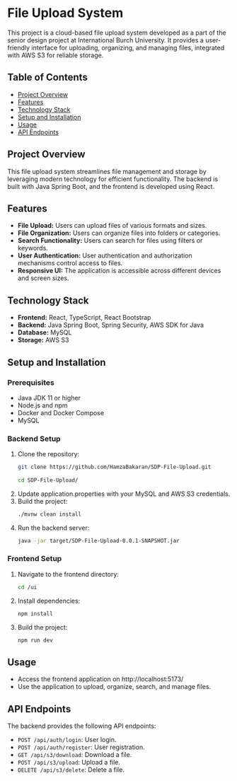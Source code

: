 # File Upload System

This project is a cloud-based file upload system developed as a part of the senior design project at International Burch University. It provides a user-friendly interface for uploading, organizing, and managing files, integrated with AWS S3 for reliable storage.

## Table of Contents
- [Project Overview](#project-overview)
- [Features](#features)
- [Technology Stack](#technology-stack)
- [Setup and Installation](#setup-and-installation)
- [Usage](#usage)
- [API Endpoints](#api-endpoints)


## Project Overview

This file upload system streamlines file management and storage by leveraging modern technology for efficient functionality. The backend is built with Java Spring Boot, and the frontend is developed using React.

## Features
- **File Upload:** Users can upload files of various formats and sizes.
- **File Organization:** Users can organize files into folders or categories.
- **Search Functionality:** Users can search for files using filters or keywords.
- **User Authentication:** User authentication and authorization mechanisms control access to files.
- **Responsive UI:** The application is accessible across different devices and screen sizes.

## Technology Stack

- **Frontend:** React, TypeScript, React Bootstrap
- **Backend:** Java Spring Boot, Spring Security, AWS SDK for Java
- **Database:** MySQL
- **Storage:** AWS S3


## Setup and Installation

### Prerequisites
- Java JDK 11 or higher
- Node.js and npm
- Docker and Docker Compose
- MySQL

### Backend Setup
1. Clone the repository:
    ```sh
    git clone https://github.com/HamzaBakaran/SDP-File-Upload.git
      
    cd SDP-File-Upload/

    ```
3. Update application.properties with your MySQL and AWS S3 credentials.
4. Build the project:
    ```sh
    ./mvnw clean install
    ```
5. Run the backend server:
    ```sh
    java -jar target/SDP-File-Upload-0.0.1-SNAPSHOT.jar
    ```

### Frontend Setup
1. Navigate to the frontend directory:
    ```sh
    cd /ui
    ```
2. Install dependencies:
    ```sh
    npm install
    ```
3. Build the project:
    ```sh
    npm run dev
    ```

## Usage
- Access the frontend application on http://localhost:5173/
- Use the application to upload, organize, search, and manage files.

## API Endpoints
The backend provides the following API endpoints:

- `POST /api/auth/login`: User login.
- `POST /api/auth/register`: User registration.
- `GET /api/s3/download`: Download a file.
- `POST /api/s3/upload`: Upload a file.
- `DELETE /api/s3/delete`: Delete a file.


